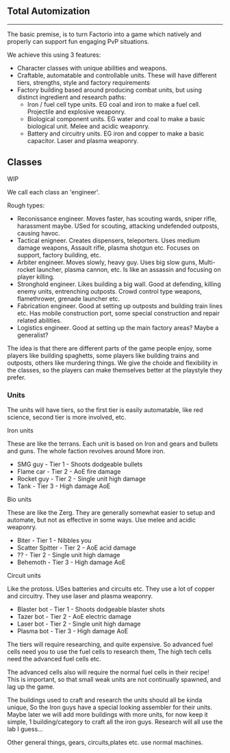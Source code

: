 ## Total Automization

--------------------------------------

The basic premise, is to turn Factorio into a game which natively and properly can support fun engaging PvP situations.

We achieve this using 3 features:
 - Character classes with unique abilities and weapons.
 - Craftable, automatable and controllable units. These will have different tiers, strengths, style and factory requirements
 - Factory building based around producing combat units, but using distinct ingredient and research paths:
    - Iron / fuel cell type units. EG coal and iron to make a fuel cell. Projectile and explosive weaponry.
    - Biological component units. EG water and coal to make a basic biological unit. Melee and acidic weaponry.
    - Battery and circuitry units. EG iron and copper to make a basic capacitor. Laser and plasma weaponry.

## Classes

WIP

We call each class an 'engineer'.

Rough types:
  - Reconissance engineer. Moves faster, has scouting wards, sniper rifle, harassment maybe. USed for scouting, attacking undefended outposts, causing havoc.
  - Tactical enigneer. Creates dispensers, teleporters. Uses medium damage weapons, Assault rifle, plasma shotgun etc. Focuses on support, factory building, etc.
  - Arbiter engineer. Moves slowly, heavy guy. Uses big slow guns, Multi-rocket launcher, plasma cannon, etc. Is like an assassin and focusing on player killing.
  - Stronghold engineer. Likes building a big wall. Good at defending, killing enemy units, entrenching outposts. Crowd control type weapons, flamethrower, grenade launcher etc.
  - Fabrication engineer. Good at setting up outposts and building train lines etc. Has mobile construction port, some special construction and repair related abilities.
  - Logistics engineer. Good at setting up the main factory areas? Maybe a generalist?

The idea is that there are different parts of the game people enjoy, some players like building spaghetts, some players like building trains and outposts, others like murdering things. We give the choide and flexibility in the classes, so the players can make themselves better at the playstyle they prefer.

 ### Units

 The units will have tiers, so the first tier is easily automatable, like red science, second tier is more involved, etc.

Iron units

These are like the terrans. Each unit is based on Iron and gears and bullets and guns. The whole faction revolves around More iron.

* SMG guy - Tier 1 - Shoots dodgeable bullets
* Flame car - Tier 2 - AoE fire damage
* Rocket guy - Tier 2 - Single unit high damage
* Tank - Tier 3 - High damage AoE

Bio units

These are like the Zerg. They are generally somewhat easier to setup and automate, but not as effective in some ways. Use melee and acidic weaponry.

* Biter - Tier 1 - Nibbles you
* Scatter Spitter - Tier 2 - AoE acid damage
* ?? - Tier 2 - Single unit high damage
* Behemoth - Tier 3 - High damage AoE

Circuit units

Like the protoss. USes batteries and circuits etc. They use a lot of copper and circuitry. They use laser and plasma weaponry.

* Blaster bot - Tier 1 - Shoots dodgeable blaster shots
* Tazer bot - Tier 2 - AoE electric damage
* Laser bot - Tier 2 - Single unit high damage
* Plasma bot - Tier 3 - High damage AoE

The tiers will require researching, and quite expensive.
So advanced fuel cells need you to use the fuel cells to research them,
The high tech cells need the advanced fuel cells etc.

The advanced cells also will require the normal fuel cells in their recipe!
This is important, so that small weak units are not continually spawned, and lag up the game.

The buildings used to craft and research the units should all be kinda unique, 
So the Iron guys have a special looking assembler for their units.
Maybe later we will add more buildings with more units, for now keep it simple, 1 building/category to craft all the iron guys.
Research will all use the lab I guess...

Other general things, gears, circuits,plates etc. use normal machines.

